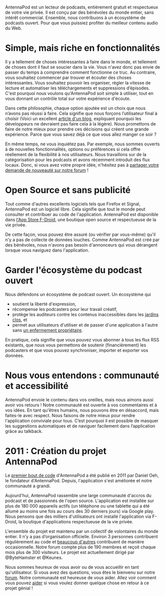 AntennaPod est un lecteur de podcasts, entièrement gratuit et respectueux de
votre vie privée. Il est conçu par des bénévoles du monde entier, sans intérêt
commercial. Ensemble, nous contribuons à un écosystème de podcasts ouvert. Pour
que vous puissiez profiter du meilleur contenu audio du Web.

# Simple, mais riche en fonctionnalités

Il y a tellement de choses intéressantes à faire dans le monde, et tellement de
choses dont il faut se soucier dans la vie. Vous n'avez donc pas envie de passer
du temps à comprendre comment fonctionne ce truc. Au contraire, vous souhaitez
commencer par trouver et écouter des choses intéressantes. Vous souhaitez
pouvoir les organiser, règler la vitesse de lecture et automatiser les
téléchargements et suppressions d’épisodes. C'est pourquoi nous voulons
qu'AntennaPod soit simple à utiliser, tout en vous donnant un contrôle total sur
votre expérience d'écoute.

Dans cette philosophie, chaque option ajoutée est un choix que nous n’avons pas
réussi à faire. Cela signifie que nous forçons l’utilisateur final à choisir
(Voici un excellent [article d'un blog](http://neugierig.org/software/blog/2018/07/options.html),
expliquant pourquoi les développeurs ne devraient pas faire cela à la légère).
Nous promettons de faire de notre mieux pour prendre ces décisions qui créent
une grande expérience. Parce que vous savez déjà ce que vous allez manger ce
soir ?

En même temps, ne vous inquiétez pas. Par exemple, nous sommes ouverts à de
nouvelles fonctionnalités, options ou préférences si cela offre réellement de la
flexibilité à nos utilisateurs. Nous travaillons sur de la catégorisation pour
les podcasts et avons récemment introduit des flux locaux. Donc, si vous avez
votre propre idée, n'hésitez pas à [partager votre demande de nouveauté sur
notre forum](https://forum.antennapod.org/c/feature-request) !

# Open Source et sans publicité

Tout comme d'autres excellents logiciels tels que Firefox et Signal, AntennaPod
est un logiciel libre. Cela signifie que tout le monde peut consulter et
contribuer au code de l'application. AntennaPod est disponible dans [l'App
Store F-Droid](https://www.f-droid.org/packages/de.danoeh.antennapod/), une
boutique open source et respectueuse de la vie privée.

De cette façon, vous pouvez être assuré (ou vérifier par vous-même) qu'il n'y a
pas de collecte de données louches. Comme AntennaPod est créé par des bénévoles,
nous n'avons pas besoin d'annonceurs qui vous dérangent lorsque vous naviguez
dans l'application.

# Garder l'écosystème du podcast ouvert

Nous défendons un écosystème de podcast ouvert. Un écosystème qui

* soutient la liberté d'expression,
* récompense les podcasters pour leur travail créatif,
* protège les auditeurs contre les contenus inaccessibles dans les [jardins
clos](https://en.wikipedia.org/wiki/Walled_garden_(technology)), et
* permet aux utilisateurs d'utiliser et de passer d'une application à l'autre
sans [un enfermement propriétaire](https://fr.wikipedia.org/wiki/Enfermement_propri%C3%A9taire).

En pratique, cela signifie que vous pouvez vous abonner à tous les flux RSS
existants, que nous vous permettons de soutenir (financièrement) les podcasters
et que vous pouvez synchroniser, importer et exporter vos données.

# Nous vous entendons : communauté et accessibilité

AntennaPod envoie le contenu dans vos oreilles, mais nous aimons aussi avoir vos
retours ! Notre communauté est ouverte à vos commentaires et à vos idées. En
tant qu'êtres humains, nous pouvons être en désaccord, mais faites-le avec
respect. Nous faisons de notre mieux pour rendre l'application conviviale pour
tous. C’est pourquoi il est possible de masquer les suggestions automatiques et
de naviguer facilement dans l’application grâce au talkback.

# 2011 : Création du projet AntennaPod

Le [premier bout de code](https://github.com/AntennaPod/AntennaPod/commit/c9283f09dced6f156e13675ef4c13ebeb20cb9e5)
d'AntennaPod a été publié en 2011 par Daniel Oeh, le fondateur d'AntennaPod.
Depuis, l'application s'est améliorée et notre communauté a grandi.

Aujourd'hui, AntennaPod rassemble une large communauté d'accros du podcast et de
passionnés de l'open source. L'application est installée sur plus de 180 000
appareils actifs (un téléphone ou une tablette qui a été allumé au moins une
fois au cours des 30 derniers jours) via Google play. Nous pensons que des
milliers d'utilisateurs ont installé l'application via F-Droid, la boutique
d'applications respectueuse de la vie privée.

L'ensemble du projet est maintenu par un collectif de volontaires du monde
entier. Il n’y a pas d’organisation officielle. Environ 3 personnes contribuent
régulièrement au code et [beaucoup d'autres](https://github.com/AntennaPod/AntennaPod/graphs/contributors)
contribuent de manière occasionnelle. Notre forum compte plus de 190 membres et
reçoit chaque mois plus de 300 visiteurs. Le projet est actuellement dirigé par
@ByteHamster et @Keunes.

Nous sommes heureux de vous avoir ou de vous accueillir en tant qu'utilisateur.
Si vous avez des questions, vous êtes le bienvenu sur notre [forum](https://forum.antennapod.org).
Notre communauté est heureuse de vous aider. Allez voir comment vous pouvez
[aider](/contribute/) si vous voulez donner quelque chose en retour à ce projet
génial !
